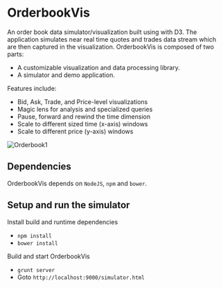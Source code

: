 # OrderbookVis
An order book data simulator/visualization built using with D3. The application simulates near real time quotes and trades data stream which are then captured in the visualization. OrderbookVis is composed of two parts:

- A customizable visualization and data processing library.
- A simulator and demo application.

Features include:

- Bid, Ask, Trade, and Price-level visualizations
- Magic lens for analysis and specialized queries
- Pause, forward and rewind the time dimension
- Scale to different sized time (x-axis) windows
- Scale to different price (y-axis) windows

![Orderbook1](http://mwdchang.github.io/images/orderbook1.png "Sample order book")


## Dependencies
OrderbookVis depends on `NodeJS`, `npm` and `bower`.


## Setup and run the simulator
Install build and runtime dependencies
- `npm install`
- `bower install`

Build and start OrderbookVis
- `grunt server`
- Goto `http://localhost:9000/simulator.html`
